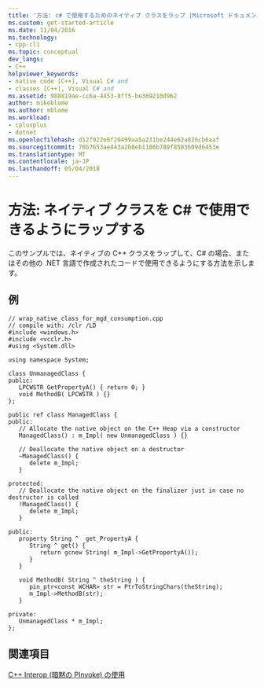 ```yaml
---
title: '方法: c# で使用するためのネイティブ クラスをラップ |Microsoft ドキュメント'
ms.custom: get-started-article
ms.date: 11/04/2016
ms.technology:
- cpp-cli
ms.topic: conceptual
dev_langs:
- C++
helpviewer_keywords:
- native code [C++], Visual C# and
- classes [C++], Visual C# and
ms.assetid: 988819ae-cc6a-4453-8ff5-be369210d962
author: mikeblome
ms.author: mblome
ms.workload:
- cplusplus
- dotnet
ms.openlocfilehash: d12f922e6f20499aa5a231be244e62a826cb6aaf
ms.sourcegitcommit: 76b7653ae443a2b8eb1186b789f8503609d6453e
ms.translationtype: MT
ms.contentlocale: ja-JP
ms.lasthandoff: 05/04/2018
---
```

# <a name="how-to-wrap-native-class-for-use-by-c"></a>方法: ネイティブ クラスを C# で使用できるようにラップする
このサンプルでは、ネイティブの C++ クラスをラップして、C# の場合、またはその他の .NET 言語で作成されたコードで使用できるようにする方法を示します。  
  
## <a name="example"></a>例  
  
```  
// wrap_native_class_for_mgd_consumption.cpp  
// compile with: /clr /LD  
#include <windows.h>  
#include <vcclr.h>  
#using <System.dll>  
  
using namespace System;  
  
class UnmanagedClass {  
public:  
   LPCWSTR GetPropertyA() { return 0; }  
   void MethodB( LPCWSTR ) {}  
};  
  
public ref class ManagedClass {  
public:  
   // Allocate the native object on the C++ Heap via a constructor  
   ManagedClass() : m_Impl( new UnmanagedClass ) {}  
  
   // Deallocate the native object on a destructor  
   ~ManagedClass() {  
      delete m_Impl;  
   }  
  
protected:  
   // Deallocate the native object on the finalizer just in case no destructor is called  
   !ManagedClass() {  
      delete m_Impl;  
   }  
  
public:  
   property String ^  get_PropertyA {  
      String ^ get() {  
         return gcnew String( m_Impl->GetPropertyA());  
      }  
   }  
  
   void MethodB( String ^ theString ) {  
      pin_ptr<const WCHAR> str = PtrToStringChars(theString);  
      m_Impl->MethodB(str);  
   }  
  
private:  
   UnmanagedClass * m_Impl;  
};  
```  
  
## <a name="see-also"></a>関連項目  
 [C++ Interop (暗黙の PInvoke) の使用](../dotnet/using-cpp-interop-implicit-pinvoke.md)